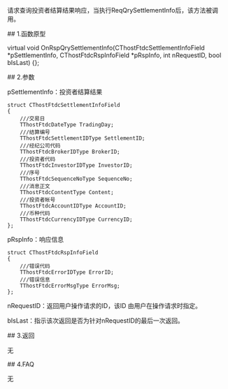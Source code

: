 <p>请求查询投资者结算结果响应，当执行ReqQrySettlementInfo后，该方法被调用。</p>
<span class="anchor" id="5982b2d9-b888-4271-81b9-9442071ffcad"></span>
## 1.函数原型
<p>virtual void OnRspQrySettlementInfo(CThostFtdcSettlementInfoField *pSettlementInfo, CThostFtdcRspInfoField *pRspInfo, int nRequestID, bool bIsLast) {};</p>
<span class="anchor" id="839d3f67-31b4-43d1-ad4f-a4fb826bdd06"></span>
## 2.参数
<p>pSettlementInfo：投资者结算结果</p>
<pre><code>struct CThostFtdcSettlementInfoField
{
    ///交易日
    TThostFtdcDateType TradingDay;
    ///结算编号
    TThostFtdcSettlementIDType SettlementID;
    ///经纪公司代码
    TThostFtdcBrokerIDType BrokerID;
    ///投资者代码
    TThostFtdcInvestorIDType InvestorID;
    ///序号
    TThostFtdcSequenceNoType SequenceNo;
    ///消息正文
    TThostFtdcContentType Content;
    ///投资者帐号
    TThostFtdcAccountIDType AccountID;
    ///币种代码
    TThostFtdcCurrencyIDType CurrencyID;
};
</code></pre>
<p>pRspInfo：响应信息</p>
<pre><code>struct CThostFtdcRspInfoField
{
    ///错误代码
    TThostFtdcErrorIDType ErrorID;
    ///错误信息
    TThostFtdcErrorMsgType ErrorMsg;
};
</code></pre>
<p>nRequestID：返回用户操作请求的ID，该ID 由用户在操作请求时指定。</p>
<p>bIsLast：指示该次返回是否为针对nRequestID的最后一次返回。</p>
<span class="anchor" id="840f4bd8-6d49-432d-8e8e-dbca4b7e4dec"></span>
## 3.返回
<p>无</p>
<span class="anchor" id="760b4ba6-5390-4420-a35c-71fa1bc450a4"></span>
## 4.FAQ
<p>无</p>
